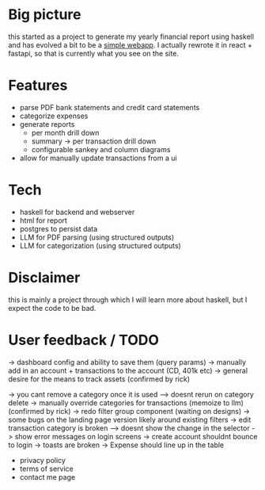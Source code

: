 # Big picture

this started as a project to generate my yearly financial report using haskell
and has evolved a bit to be a [simple webapp](https://myfinancereport.com/).
I actually rewrote it in react + fastapi, so that is currently what you see on the site.

# Features

- parse PDF bank statements and credit card statements
- categorize expenses
- generate reports
  - per month drill down
  - summary -> per transaction drill down
  - configurable sankey and column diagrams
- allow for manually update transactions from a ui

# Tech

- haskell for backend and webserver
- html for report
- postgres to persist data
- LLM for PDF parsing (using structured outputs)
- LLM for categorization (using structured outputs)

# Disclaimer

this is mainly a project through which I will learn more about haskell, but I expect the code to be bad.

# User feedback / TODO

-> dashboard config and ability to save them (query params)
-> manually add in an account + transactions to the account (CD, 401k etc)
-> general desire for the means to track assets (confirmed by rick)

-> you cant remove a category once it is used
--> doesnt rerun on category delete
-> manually override categories for transactions (memoize to llm) (confirmed by rick)
-> redo filter group component (waiting on designs)
-> some bugs on the landing page version likely around existing filters
-> edit transaction category is broken
--> doesnt show the change in the selector
-> show error messages on login screens
-> create account shouldnt bounce to login 
-> toasts are broken
-> Expense should line up in the table

- privacy policy
- terms of service
- contact me page



